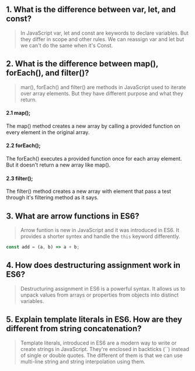 ## 1. What is the difference between var, let, and const?
> In JavaScript var, let and const are keywords to declare variables. But they differ in scope and other rules. We can reassign var and let but we can't do the same when it's Const. 

## 2. What is the difference between map(), forEach(), and filter()?
> mar(), forEach() and filter() are methods in JavaScript used to iterate over array elements. But they have different purpose and what they return. 
#### 2.1 map();
The map() method creates a new array by calling a provided function on every element in the original array. 
#### 2.2 forEach();
The forEach() executes a provided function once for each array element. But it doesn't return a new array like map().
#### 2.3 filter();
The filter() method creates a new array with element that pass a test through it's filtering method as it says.

## 3. What are arrow functions in ES6?
> Arrow funtion is new in JavaScript and it was introduced in ES6. It provides a shorter syntex and handle the `this` keyword differently. 
```js
const add = (a, b) => a + b;
```
## 4. How does destructuring assignment work in ES6?
> Destructuring assignment in ES6 is a powerful syntax. It allows us to unpack values from arrays or properties from objects into distinct variables.

##  5. Explain template literals in ES6. How are they different from string concatenation?
> Template literals, introduced in ES6 are a modern way to write or create strings in JavaScript. They're enclosed in backticks (``) instead of single or double quotes. 
The different of them is that we can use multi-line string and string interpolation using them. 
